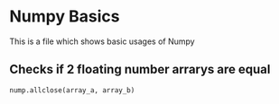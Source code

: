 # Numpy Basics

This is a file which shows basic usages of Numpy

## Checks if 2 floating number arrarys are equal

```python
nump.allclose(array_a, array_b)
```